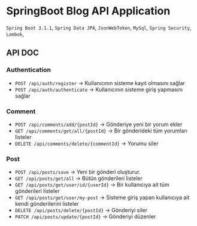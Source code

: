 # SpringBoot Blog API Application
`Spring Boot 3.1.1`, `Spring Data JPA`,  `JsonWebToken`, `MySql`, `Spring Security`, `Lombok`,

## API DOC
### Authentication
- `POST /api/auth/register` -> Kullanıcının sisteme kayıt olmasını sağlar
- `POST /api/auth/authenticate` -> Kullanıcının sisteme giriş yapmasını sağlar

### Comment
- `POST /api/comments/add/{postId}` -> Gönderiye yeni bir yorum ekler
- `GET /api/comments/get/all/{postId}` -> Bir gönderideki tüm yorumları listeler
- `DELETE /api/comments/delete/{commentId}` -> Yorumu siler

### Post
- `POST /api/posts/save` -> Yeni bir gönderi oluşturur.
- `GET /api/posts/get/all` -> Bütün gönderileri listeler
- `GET /api/posts/get/user/id/{userId}` -> Bir kullanıcıya ait tüm gönderileri listeler
- `GET /api/posts/get/user/my-post` -> Sisteme giriş yapan kullanıcıya ait kendi gönderilerini listeler
- `DELETE /api/posts/delete/{postId}` -> Gönderiyi siler
- `PATCH /api/posts/update/{postId}` -> Gönderiyi düzenler
